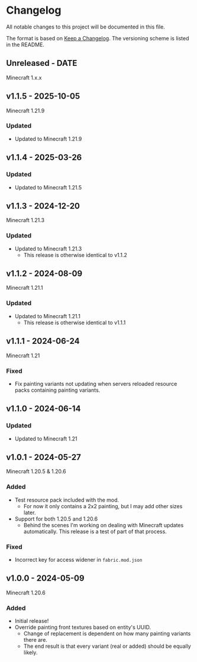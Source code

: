 # Changelog

All notable changes to this project will be documented in this file.

The format is based on [Keep a Changelog](https://keepachangelog.com/en/1.0.0/).
The versioning scheme is listed in the README.

<!-- ### Known Issues -->
<!-- ### Added -->
<!-- ### Updated -->
<!-- ### Changed -->
<!-- ### Deprecated -->
<!-- ### Removed -->
<!-- ### Fixed -->
<!-- ### Security -->

## Unreleased - DATE

Minecraft 1.x.x

## v1.1.5 - 2025-10-05

Minecraft 1.21.9

### Updated

- Updated to Minecraft 1.21.9

## v1.1.4 - 2025-03-26

### Updated

- Updated to Minecraft 1.21.5

## v1.1.3 - 2024-12-20

Minecraft 1.21.3

### Updated

- Updated to Minecraft 1.21.3
  - This release is otherwise identical to v1.1.2

## v1.1.2 - 2024-08-09

Minecraft 1.21.1

### Updated

- Updated to Minecraft 1.21.1
  - This release is otherwise identical to v1.1.1

## v1.1.1 - 2024-06-24

Minecraft 1.21

### Fixed

- Fix painting variants not updating when servers reloaded resource packs containing painting variants.

## v1.1.0 - 2024-06-14

### Updated

- Updated to Minecraft 1.21

## v1.0.1 - 2024-05-27

Minecraft 1.20.5 & 1.20.6

### Added

- Test resource pack included with the mod.
  - For now it only contains a 2x2 painting, but I may add other sizes later.
- Support for both 1.20.5 and 1.20.6
  - Behind the scenes I'm working on dealing with Minecraft updates automatically. This release is a test of part of that process.

### Fixed

- Incorrect key for access widener in `fabric.mod.json`

## v1.0.0 - 2024-05-09

Minecraft 1.20.6

### Added

- Initial release!
- Override painting front textures based on entity's UUID.
  - Change of replacement is dependent on how many painting variants there are.
  - The end result is that every variant (real or added) should be equally likely.
